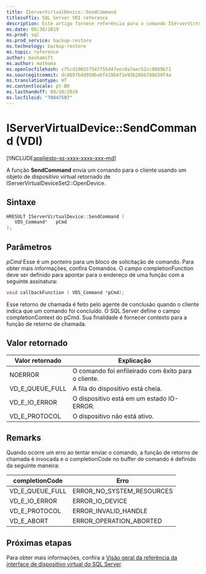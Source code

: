 ```yaml
---
title: IServerVirtualDevice::SendCommand
titlesuffix: SQL Server VDI reference
description: Este artigo fornece referência para o comando IServerVirtualDevice::SendCommand.
ms.date: 08/30/2019
ms.prod: sql
ms.prod_service: backup-restore
ms.technology: backup-restore
ms.topic: reference
author: mashamsft
ms.author: mathoma
ms.openlocfilehash: c75cd206557547f55d47eec0a7aec52cc0069b71
ms.sourcegitcommit: dc8697bdd950babf419b4f1e93b26bb789d39f4a
ms.translationtype: HT
ms.contentlocale: pt-BR
ms.lasthandoff: 09/10/2019
ms.locfileid: "70847507"
---
```

# <a name="iservervirtualdevicesendcommand-vdi"></a>IServerVirtualDevice::SendCommand (VDI)

[!INCLUDE[appliesto-ss-xxxx-xxxx-xxx-md](../../../includes/appliesto-ss-xxxx-xxxx-xxx-md.md)]

A função **SendCommand** envia um comando para o cliente usando um objeto de dispositivo virtual retornado de IServerVirtualDeviceSet2::OpenDevice.

## <a name="syntax"></a>Sintaxe

```c
HRESULT IServerVirtualDevice::SendCommand (
   VDS_Command*   pCmd
);
```

## <a name="parameters"></a>Parâmetros

*pCmd* Esse é um ponteiro para um bloco de solicitação de comando. Para obter mais informações, confira Comandos. O campo completionFunction deve ser definido para apontar para o endereço de uma função com a seguinte assinatura:

```c
void callbackFunction ( VDS_Command *pCmd);
```

Esse retorno de chamada é feito pelo agente de conclusão quando o cliente indica que um comando foi concluído. O SQL Server define o campo completionContext do pCmd. Sua finalidade é fornecer contexto para a função de retorno de chamada.

## <a name="return-value"></a>Valor retornado

|Valor retornado | Explicação |
|---|---|
| NOERROR | O comando foi enfileirado com êxito para o cliente. |
| VD_E_QUEUE_FULL | A fila do dispositivo está cheia. |
| VD_E_IO_ERROR | O dispositivo está em um estado IO-ERROR. |
| VD_E_PROTOCOL | O dispositivo não está ativo. |

## <a name="remarks"></a>Remarks

Quando ocorre um erro ao tentar enviar o comando, a função de retorno de chamada é invocada e o completionCode no buffer de comando é definido da seguinte maneira:

| completionCode | Erro |
|---|---|
| VD_E_QUEUE_FULL | ERROR_NO_SYSTEM_RESOURCES |
| VD_E_IO_ERROR   | ERROR_IO_DEVICE |
| VD_E_PROTOCOL   | ERROR_INVALID_HANDLE |
| VD_E_ABORT      | ERROR_OPERATION_ABORTED |

## <a name="next-steps"></a>Próximas etapas

Para obter mais informações, confira a [Visão geral da referência da interface de dispositivo virtual do SQL Server](reference-virtual-device-interface.md).
